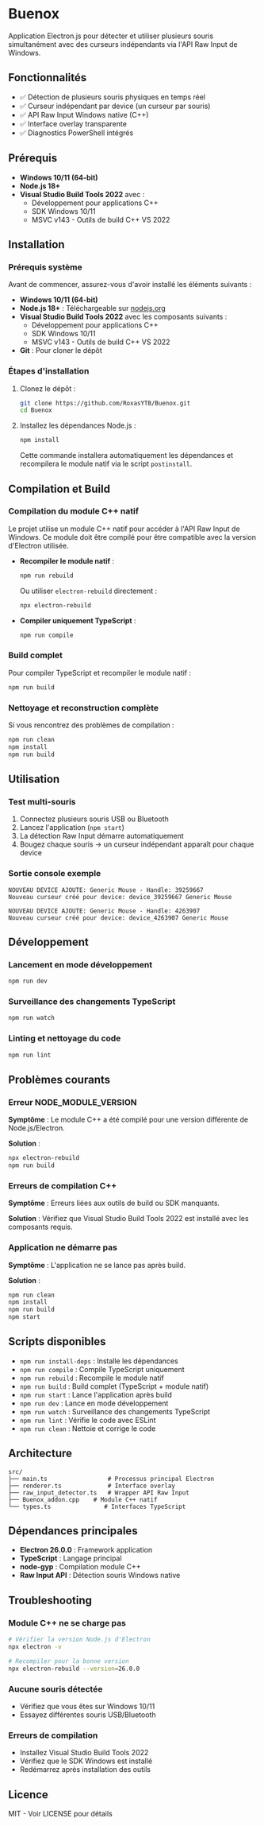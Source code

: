 # Buenox

Application Electron.js pour détecter et utiliser plusieurs souris simultanément avec des curseurs indépendants via l'API Raw Input de Windows.

## Fonctionnalités

- ✅ Détection de plusieurs souris physiques en temps réel
- ✅ Curseur indépendant par device (un curseur par souris)
- ✅ API Raw Input Windows native (C++)
- ✅ Interface overlay transparente
- ✅ Diagnostics PowerShell intégrés

## Prérequis

- **Windows 10/11 (64-bit)**
- **Node.js 18+**
- **Visual Studio Build Tools 2022** avec :
  - Développement pour applications C++
  - SDK Windows 10/11
  - MSVC v143 - Outils de build C++ VS 2022

## Installation

### Prérequis système

Avant de commencer, assurez-vous d'avoir installé les éléments suivants :

- **Windows 10/11 (64-bit)**
- **Node.js 18+** : Téléchargeable sur [nodejs.org](https://nodejs.org/)
- **Visual Studio Build Tools 2022** avec les composants suivants :
  - Développement pour applications C++
  - SDK Windows 10/11
  - MSVC v143 - Outils de build C++ VS 2022
- **Git** : Pour cloner le dépôt

### Étapes d'installation

1. Clonez le dépôt :

   ```bash
   git clone https://github.com/RoxasYTB/Buenox.git
   cd Buenox
   ```

2. Installez les dépendances Node.js :
   ```bash
   npm install
   ```
   Cette commande installera automatiquement les dépendances et recompilera le module natif via le script `postinstall`.

## Compilation et Build

### Compilation du module C++ natif

Le projet utilise un module C++ natif pour accéder à l'API Raw Input de Windows. Ce module doit être compilé pour être compatible avec la version d'Electron utilisée.

- **Recompiler le module natif** :

  ```bash
  npm run rebuild
  ```

  Ou utiliser `electron-rebuild` directement :

  ```bash
  npx electron-rebuild
  ```

- **Compiler uniquement TypeScript** :
  ```bash
  npm run compile
  ```

### Build complet

Pour compiler TypeScript et recompiler le module natif :

```bash
npm run build
```

### Nettoyage et reconstruction complète

Si vous rencontrez des problèmes de compilation :

```bash
npm run clean
npm install
npm run build
```

## Utilisation

### Test multi-souris

1. Connectez plusieurs souris USB ou Bluetooth
2. Lancez l'application (`npm start`)
3. La détection Raw Input démarre automatiquement
4. Bougez chaque souris → un curseur indépendant apparaît pour chaque device

### Sortie console exemple

```
NOUVEAU DEVICE AJOUTE: Generic Mouse - Handle: 39259667
Nouveau curseur créé pour device: device_39259667 Generic Mouse

NOUVEAU DEVICE AJOUTE: Generic Mouse - Handle: 4263907
Nouveau curseur créé pour device: device_4263907 Generic Mouse
```

## Développement

### Lancement en mode développement

```bash
npm run dev
```

### Surveillance des changements TypeScript

```bash
npm run watch
```

### Linting et nettoyage du code

```bash
npm run lint
```

## Problèmes courants

### Erreur NODE_MODULE_VERSION

**Symptôme** : Le module C++ a été compilé pour une version différente de Node.js/Electron.

**Solution** :

```bash
npx electron-rebuild
npm run build
```

### Erreurs de compilation C++

**Symptôme** : Erreurs liées aux outils de build ou SDK manquants.

**Solution** : Vérifiez que Visual Studio Build Tools 2022 est installé avec les composants requis.

### Application ne démarre pas

**Symptôme** : L'application ne se lance pas après build.

**Solution** :

```bash
npm run clean
npm install
npm run build
npm start
```

## Scripts disponibles

- `npm run install-deps` : Installe les dépendances
- `npm run compile` : Compile TypeScript uniquement
- `npm run rebuild` : Recompile le module natif
- `npm run build` : Build complet (TypeScript + module natif)
- `npm run start` : Lance l'application après build
- `npm run dev` : Lance en mode développement
- `npm run watch` : Surveillance des changements TypeScript
- `npm run lint` : Vérifie le code avec ESLint
- `npm run clean` : Nettoie et corrige le code

## Architecture

```
src/
├── main.ts                 # Processus principal Electron
├── renderer.ts             # Interface overlay
├── raw_input_detector.ts   # Wrapper API Raw Input
├── Buenox_addon.cpp    # Module C++ natif
└── types.ts               # Interfaces TypeScript
```

## Dépendances principales

- **Electron 26.0.0** : Framework application
- **TypeScript** : Langage principal
- **node-gyp** : Compilation module C++
- **Raw Input API** : Détection souris Windows native

## Troubleshooting

### Module C++ ne se charge pas

```bash
# Vérifier la version Node.js d'Electron
npx electron -v

# Recompiler pour la bonne version
npx electron-rebuild --version=26.0.0
```

### Aucune souris détectée

- Vérifiez que vous êtes sur Windows 10/11
- Essayez différentes souris USB/Bluetooth

### Erreurs de compilation

- Installez Visual Studio Build Tools 2022
- Vérifiez que le SDK Windows est installé
- Redémarrez après installation des outils

## Licence

MIT - Voir LICENSE pour détails
